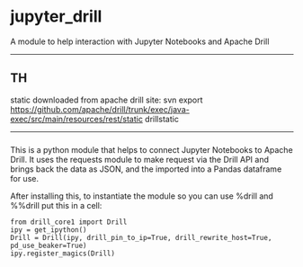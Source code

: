# jupyter_drill
A module to help interaction with Jupyter Notebooks and Apache Drill

---

## TH

static downloaded from apache drill site:
svn export https://github.com/apache/drill/trunk/exec/java-exec/src/main/resources/rest/static drillstatic

---

###
This is a python module that helps to connect Jupyter Notebooks to Apache Drill. It uses the requests module to make request via the Drill API and brings back the data as JSON, and the imported into a Pandas dataframe for use. 



After installing this, to instantiate the module so you can use %drill and %%drill put this in a cell:

```
from drill_core1 import Drill
ipy = get_ipython()
Drill = Drill(ipy, drill_pin_to_ip=True, drill_rewrite_host=True, pd_use_beaker=True)
ipy.register_magics(Drill)
```
